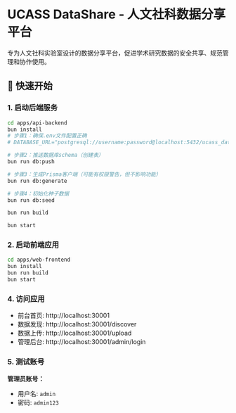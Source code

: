 # UCASS DataShare - 人文社科数据分享平台

专为人文社科实验室设计的数据分享平台，促进学术研究数据的安全共享、规范管理和协作使用。

## 🚀 快速开始

### 1. 启动后端服务

```bash
cd apps/api-backend
bun install
# 步骤1：确保.env文件配置正确
# DATABASE_URL="postgresql://username:password@localhost:5432/ucass_datashare"

# 步骤2：推送数据库schema（创建表）
bun run db:push

# 步骤3：生成Prisma客户端（可能有权限警告，但不影响功能）
bun run db:generate

# 步骤4：初始化种子数据
bun run db:seed

bun run build

bun start
```

### 2. 启动前端应用

```bash
cd apps/web-frontend
bun install
bun run build
bun start
```

### 4. 访问应用

- 前台首页: http://localhost:30001
- 数据发现: http://localhost:30001/discover
- 数据上传: http://localhost:30001/upload
- 管理后台: http://localhost:30001/admin/login

### 5. 测试账号

**管理员账号：**
- 用户名: `admin`
- 密码: `admin123`


